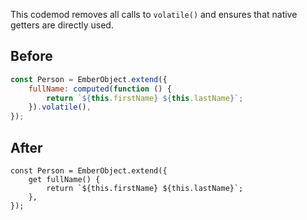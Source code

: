 This codemod removes all calls to `volatile()` and ensures that native getters are directly used.

## Before

```jsx
const Person = EmberObject.extend({
	fullName: computed(function () {
		return `${this.firstName} ${this.lastName}`;
	}).volatile(),
});
```

## After

```tsx
const Person = EmberObject.extend({
	get fullName() {
		return `${this.firstName} ${this.lastName}`;
	},
});
```